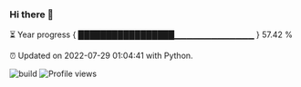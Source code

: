 ### Hi there 👋

⏳ Year progress  { █████████████████▁▁▁▁▁▁▁▁▁▁▁▁▁ } 57.42 %

⏰ Updated on 2022-07-29 01:04:41 with Python.

![build](https://github.com/shenxianpeng/year-progress/workflows/build/badge.svg) ![Profile views](https://gpvc.arturio.dev/shenxianpeng)